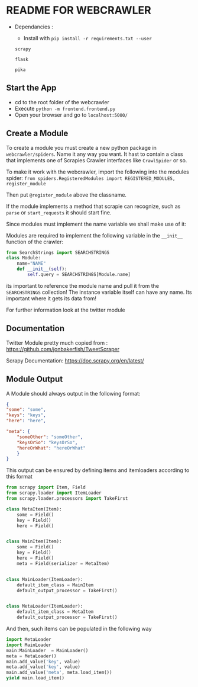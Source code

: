 # README FOR WEBCRAWLER

- Dependancies : 
    - Install with ``pip install -r requirements.txt --user``
    
     ``scrapy``
    
     ``flask``
     
     ``pika``
     
## Start the App
- cd to the root folder of the webcrawler
- Execute ``python -m frontend.frontend.py``
- Open your browser and go to ``localhost:5000/``

## Create a Module

To create a module you must create a new python package in ``webcrawler/spiders``.
Name it any way you want. It hast to contain a class that implements one of Scrapies
Crawler interfaces like ``CrawlSpider`` or so.

To make it work with the webcrawler, import the following into the modules spider:
``from spiders.RegisteredModules import REGISTERED_MODULES, register_module``

Then put ``@register_module`` above the classname.

If the module implements a method that scrapie can recognize, such as ``parse`` or ``start_requests`` it should start
fine.

Since modules must implement the name variable we shall make use of it:

Modules are required to implement the following variable in the ``__init__``
function of the crawler:
```python
from SearchStrings import SEARCHSTRINGS
class Module:
    name="NAME"
    def __init__(self):
        self.query = SEARCHSTRINGS[Module.name]

```
its important to reference the module name and pull it from the ``SEARCHSTRINGS``
collection! The instance variable itself can have any name. Its important
where it gets its data from!

For further information look at the twitter module

## Documentation

Twitter Module pretty much copied from : https://github.com/jonbakerfish/TweetScraper

Scrapy Documentation: https://doc.scrapy.org/en/latest/

## Module Output

A Module should always output in the following format:
```json
{
"some": "some",
"keys": "keys",
"here": "here",

"meta": {
    "someOther": "someOther",
    "keysOrSo": "keysOrSo",
    "hereOrWhat": "hereOrWhat"
    }
}
```
This output can be ensured by defining items and itemloaders according to this format

```python
from scrapy import Item, Field
from scrapy.loader import ItemLoader
from scrapy.loader.processors import TakeFirst

class MetaItem(Item):
    some = Field()
    key = Field()
    here = Field()


class MainItem(Item):
    some = Field()
    key = Field()
    here = Field()
    meta = Field(serializer = MetaItem)


class MainLoader(ItemLoader):
    default_item_class = MainItem
    default_output_processor = TakeFirst()


class MetaLoader(ItemLoader):
    default_item_class = MetaItem
    default_output_processor = TakeFirst()
```

And then, such items can be populated in the following way

```python
import MetaLoader
import MainLoader
main:MainLoader  = MainLoader()
meta = MetaLoader()
main.add_value('key', value)
meta.add_value('key', value)
main.add_value('meta', meta.load_item())
yield main.load_item()
```